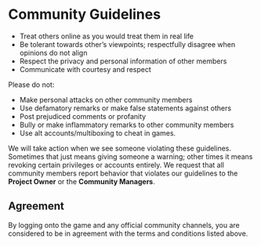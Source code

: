 # Community Guidelines

- Treat others online as you would treat them in real life
- Be tolerant towards other’s viewpoints; respectfully disagree when opinions do not align
- Respect the privacy and personal information of other members
- Communicate with courtesy and respect

Please do not:

- Make personal attacks on other community members
- Use defamatory remarks or make false statements against others
- Post prejudiced comments or profanity
- Bully or make inflammatory remarks to other community members
- Use alt accounts/multiboxing to cheat in games.

We will take action when we see someone violating these guidelines. Sometimes that just means giving someone a warning; other times it means revoking certain privileges or accounts entirely. We request that all community members report behavior that violates our guidelines to the **Project Owner** or the **Community Managers**.

## Agreement
By logging onto the game and any official community channels, you are considered to be in agreement with the terms and conditions listed above.